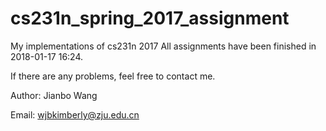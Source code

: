 # cs231n_spring_2017_assignment
My implementations of cs231n 2017
All assignments have been finished in 2018-01-17 16:24.

If there are any problems, feel free to contact me.

Author: Jianbo Wang

Email: wjbkimberly@zju.edu.cn
